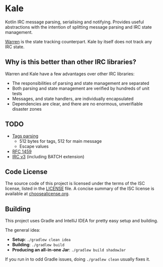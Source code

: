 # Kale
Kotlin IRC message parsing, serialising and notifying. Provides useful abstractions with the intention of splitting message parsing and IRC state management.

[Warren](https://github.com/CarrotCodes/Warren) is the state tracking counterpart. Kale by itself does not track any IRC state.

## Why is this better than other IRC libraries?

Warren and Kale have a few advantages over other IRC libraries:

* The responsibilities of parsing and state management are separated
* Both parsing and state management are verified by hundreds of unit tests
* Messages, and state handlers, are individually encapsulated
 * Dependencies are clear, and there are no enormous, unverifiable disaster zones

## TODO
* [Tags parsing](http://ircv3.net/specs/core/message-tags-3.2.html)
  * 512 bytes for tags, 512 for main message
  * Escape values
* [RFC 1459](https://tools.ietf.org/html/rfc1459)
* [IRC v3](http://ircv3.net/irc/) (including BATCH extension)

## Code License
The source code of this project is licensed under the terms of the ISC license, listed in the [LICENSE](LICENSE.md) file. A concise summary of the ISC license is available at [choosealicense.org](http://choosealicense.com/licenses/isc/).

## Building
This project uses Gradle and IntelliJ IDEA for pretty easy setup and building.

The general idea:
* **Setup**: `./gradlew clean idea`
* **Building**: `./gradlew build`
* **Producing an all-in-one Jar**: `./gradlew build shadowJar`

If you run in to odd Gradle issues, doing `./gradlew clean` usually fixes it.
